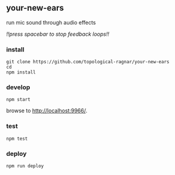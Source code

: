## your-new-ears

run mic sound through audio effects

*!!press spacebar to stop feedback loops!!*

### install

```
git clone https://github.com/topological-ragnar/your-new-ears
cd 
npm install
```

### develop

```
npm start
```

browse to <http://localhost:9966/>.

### test

```
npm test
```

### deploy

```
npm run deploy
```
